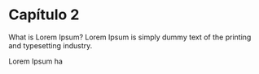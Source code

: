 # Capítulo 2

What is Lorem Ipsum?
Lorem Ipsum is simply dummy text of the printing and typesetting industry. 

Lorem 
Ipsum ha
